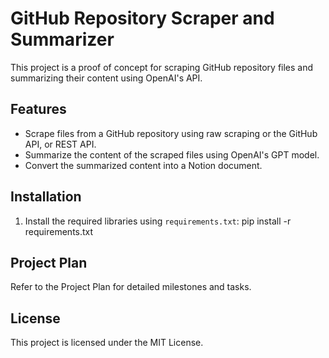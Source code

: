 # GitHub Repository Scraper and Summarizer

This project is a proof of concept for scraping GitHub repository files and summarizing their content using OpenAI's API.

## Features

- Scrape files from a GitHub repository using raw scraping or the GitHub API, or REST API.
- Summarize the content of the scraped files using OpenAI's GPT model.
- Convert the summarized content into a Notion document.

## Installation

1. Install the required libraries using `requirements.txt`:
    pip install -r requirements.txt

## Project Plan

Refer to the Project Plan for detailed milestones and tasks.

## License

This project is licensed under the MIT License.